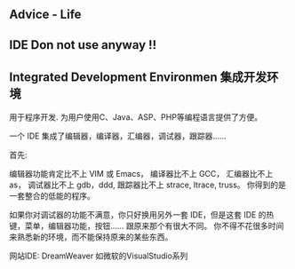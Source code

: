 ## Advice - Life


## IDE   Don not use anyway !!

## Integrated Development Environmen 集成开发环境   
用于程序开发. 为用户使用C、Java、ASP、PHP等编程语言提供了方便。 

一个 IDE 集成了编辑器，编译器，汇编器，调试器，跟踪器……

首先: 

编辑器功能肯定比不上 VIM 或 Emacs，
编译器比不上 GCC，
汇编器比不上 as，
调试器比不上 gdb，ddd, 
跟踪器比不上 strace, ltrace, truss。
你得到的是一套整合的低能的程序。

如果你对调试器的功能不满意，你只好换用另外一套 IDE，但是这套 IDE 的热键，菜单，编辑器功能，按钮…… 跟原来那个有很大不同。
你不得不花很多时间来熟悉新的环境，而不能保持原来的某些东西。




网站IDE:     DreamWeaver
如微软的VisualStudio系列






